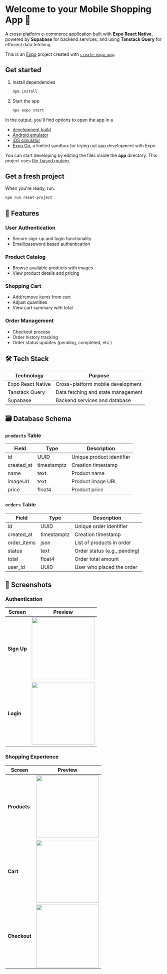 # Welcome to your Mobile Shopping App 👋

A cross-platform e-commerce application built with **Expo React Native**, powered by **Supabase** for backend services, and using **Tanstack Query** for efficient data fetching.

This is an [Expo](https://expo.dev) project created with [`create-expo-app`](https://www.npmjs.com/package/create-expo-app).

## Get started

1. Install dependencies

   ```bash
   npm install
   ```

2. Start the app

   ```bash
   npx expo start
   ```

In the output, you'll find options to open the app in a

- [development build](https://docs.expo.dev/develop/development-builds/introduction/)
- [Android emulator](https://docs.expo.dev/workflow/android-studio-emulator/)
- [iOS simulator](https://docs.expo.dev/workflow/ios-simulator/)
- [Expo Go](https://expo.dev/go), a limited sandbox for trying out app development with Expo

You can start developing by editing the files inside the **app** directory. This project uses [file-based routing](https://docs.expo.dev/router/introduction).

## Get a fresh project

When you're ready, run:

```bash
npm run reset-project
```

## 🚀 Features

### User Authentication
- Secure sign-up and login functionality
- Email/password based authentication

### Product Catalog
- Browse available products with images
- View product details and pricing

### Shopping Cart
- Add/remove items from cart
- Adjust quantities
- View cart summary with total

### Order Management
- Checkout process
- Order history tracking
- Order status updates (pending, completed, etc.)

## 🛠️ Tech Stack

| Technology       | Purpose                          |
|------------------|----------------------------------|
| Expo React Native| Cross-platform mobile development|
| Tanstack Query   | Data fetching and state management|
| Supabase         | Backend services and database    |

## 🗃️ Database Schema

### `products` Table
| Field     | Type      | Description               |
|-----------|-----------|---------------------------|
| id        | UUID      | Unique product identifier |
| created_at| timestamptz| Creation timestamp       |
| name      | text      | Product name              |
| imageUrl  | text      | Product image URL         |
| price     | float4    | Product price             |

### `orders` Table
| Field       | Type      | Description                     |
|-------------|-----------|---------------------------------|
| id          | UUID      | Unique order identifier        |
| created_at  | timestamptz| Creation timestamp            |
| order_items | json      | List of products in order      |
| status      | text      | Order status (e.g., pending)   |
| total       | float4    | Order total amount             |
| user_id     | UUID      | User who placed the order      |

## 📱 Screenshots

### Authentication
| Screen  | Preview |
|---------|---------|
| **Sign Up** | <img src="sign-up.jpg" width="200"> |
| **Login** | <img src="login.jpg" width="200"> |

### Shopping Experience
| Screen  | Preview |
|---------|---------|
| **Products** | <img src="products.jpg" width="200"> |
| **Cart** | <img src="cart.jpg" width="200"> |
| **Checkout** | <img src="checkout.jpg" width="200"> |
